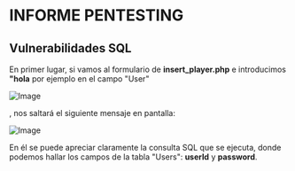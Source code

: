 # INFORME PENTESTING

## Vulnerabilidades SQL
En primer lugar, si vamos al formulario de **insert_player.php** e introducimos **"hola** por ejemplo en el campo "User"

![Image](https://github.com/user-attachments/assets/5a67e37b-3aed-4031-8159-8370aaa01dd8)

, nos saltará el siguiente mensaje en pantalla:

![Image](https://github.com/user-attachments/assets/591e8504-e703-4dbc-87e5-be0025fb8792)

En él se puede apreciar claramente la consulta SQL que se ejecuta, donde podemos hallar los campos de la tabla "Users": **userId** y **password**.
